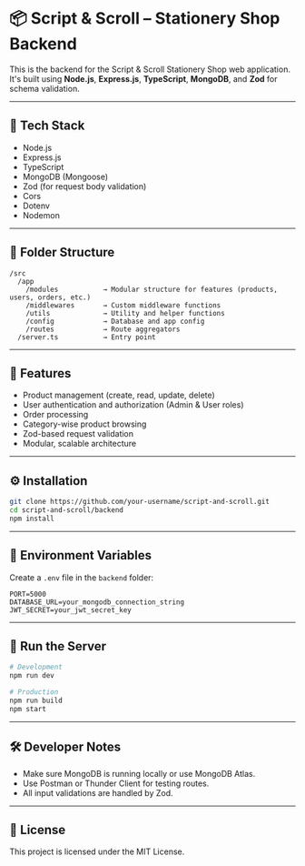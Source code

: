 
# 📦 Script & Scroll – Stationery Shop Backend

This is the backend for the Script & Scroll Stationery Shop web application. It's built using **Node.js**, **Express.js**, **TypeScript**, **MongoDB**, and **Zod** for schema validation.

---

## 🔧 Tech Stack

- Node.js
- Express.js
- TypeScript
- MongoDB (Mongoose)
- Zod (for request body validation)
- Cors
- Dotenv
- Nodemon

---

## 📁 Folder Structure

```
/src
  /app
    /modules           → Modular structure for features (products, users, orders, etc.)
    /middlewares       → Custom middleware functions
    /utils             → Utility and helper functions
    /config            → Database and app config
    /routes            → Route aggregators
  /server.ts           → Entry point
```

---

## 🚀 Features

- Product management (create, read, update, delete)
- User authentication and authorization (Admin & User roles)
- Order processing
- Category-wise product browsing
- Zod-based request validation
- Modular, scalable architecture

---

## ⚙️ Installation

```bash
git clone https://github.com/your-username/script-and-scroll.git
cd script-and-scroll/backend
npm install
```

---

## 📌 Environment Variables

Create a `.env` file in the `backend` folder:

```env
PORT=5000
DATABASE_URL=your_mongodb_connection_string
JWT_SECRET=your_jwt_secret_key
```

---

## 🧪 Run the Server

```bash
# Development
npm run dev

# Production
npm run build
npm start
```


---

## 🛠️ Developer Notes

- Make sure MongoDB is running locally or use MongoDB Atlas.
- Use Postman or Thunder Client for testing routes.
- All input validations are handled by Zod.

---

## 📃 License

This project is licensed under the MIT License.
